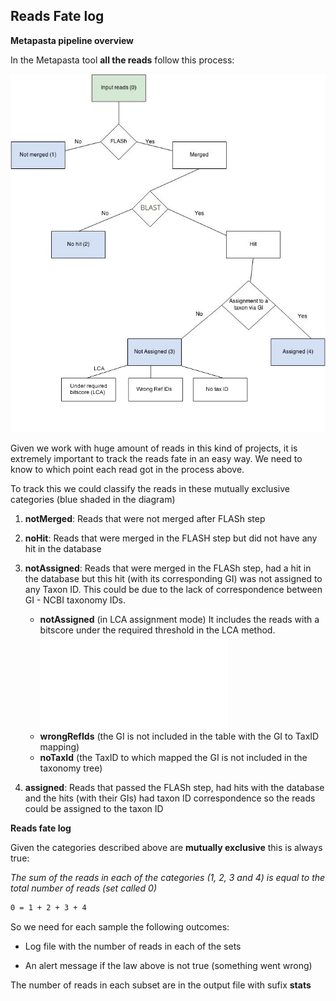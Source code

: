 ## Reads Fate log

**Metapasta pipeline overview**

In the Metapasta tool **all the reads** follow this process: 

![metapasta-reads-fate](./Metapasta_reads_fate_V2.fw.png)

Given we work with huge amount of reads in this kind of projects, it is extremely important to track the reads fate in an easy way.
We need to know to which point each read got in the process above. 

To track this we could classify the reads in these mutually exclusive categories (blue shaded in the diagram)

1. **notMerged**: Reads that were not merged after FLASh step
2. **noHit**: Reads that were merged in the FLASH step but did not have any hit in the database
3. **notAssigned**: Reads that were merged in the FLASh step, had a hit in the database but this hit (with its corresponding GI) was not assigned to any Taxon ID. This could be due to the lack of correspondence between GI - NCBI taxonomy IDs.
   - **notAssigned** (in LCA assignment mode) It includes the reads with a bitscore under the required threshold in the LCA method.![See file about LCA method](./metapasta/blob/master/doc/LCA-MEGAN-like-taxonomy-node-assignment-algorithm.md)
   - **wrongRefIds** (the GI is not included in the table with the GI to TaxID mapping)
   - **noTaxId** (the TaxID to which mapped the GI is not included in the taxonomy tree)
               
4. **assigned**: Reads that passed the FLASh step, had hits with the database and the hits (with their GIs) had taxon ID correspondence so the reads could be assigned to the taxon ID 


    

**Reads fate log**

Given the categories described above are **mutually exclusive** this is always true: 

_The sum of the reads in each of the categories (1, 2, 3 and 4) is equal to the total number of reads (set called 0)_

```bash
0 = 1 + 2 + 3 + 4
```

So we need for each sample the following outcomes:

- Log file with the number of reads in each of the sets 

- An alert message if the law above is not true (something went wrong)



The number of reads in each subset are in the output file with sufix **stats**




